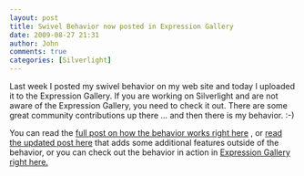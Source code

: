 ```yaml
---
layout: post
title: Swivel Behavior now posted in Expression Gallery
date: 2009-08-27 21:31
author: John
comments: true
categories: [Silverlight]
---
```

<p>Last week I posted my swivel behavior on my web site and today I uploaded it to the Expression Gallery. If you are working on Silverlight and are not aware of the Expression Gallery, you need to check it out. There are some great community contributions up there … and then there is my behavior. :-)</p>  <p>You can read the <a href="/silverlight/swivel-behavior-in-silverlight-3/">full post on how the behavior works right here</a> , or <a href="/silverlight/adding-a-rotating-button-to-the-swivel-behavior-demo/">read the updated post here</a> that adds some additional features outside of the behavior, or you can check out the behavior in action in <a href="http://gallery.expression.microsoft.com/en-us/SwivelBehavior">Expression Gallery right here.</a></p>

